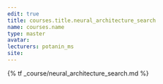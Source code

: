 ```yaml
---
edit: true
title: courses.title.neural_architecture_search
name: courses.name
type: master
avatar:
lecturers: potanin_ms
site: 
---
```


{% tf _course/neural_architecture_search.md %}
